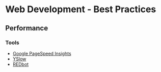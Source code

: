 # Web Development - Best Practices

## Performance

### Tools

 - [Google PageSpeed Insights](https://developers.google.com/speed/pagespeed/insights/)
 - [YSlow](http://yslow.org/)
 - [REDbot](https://redbot.org/)

